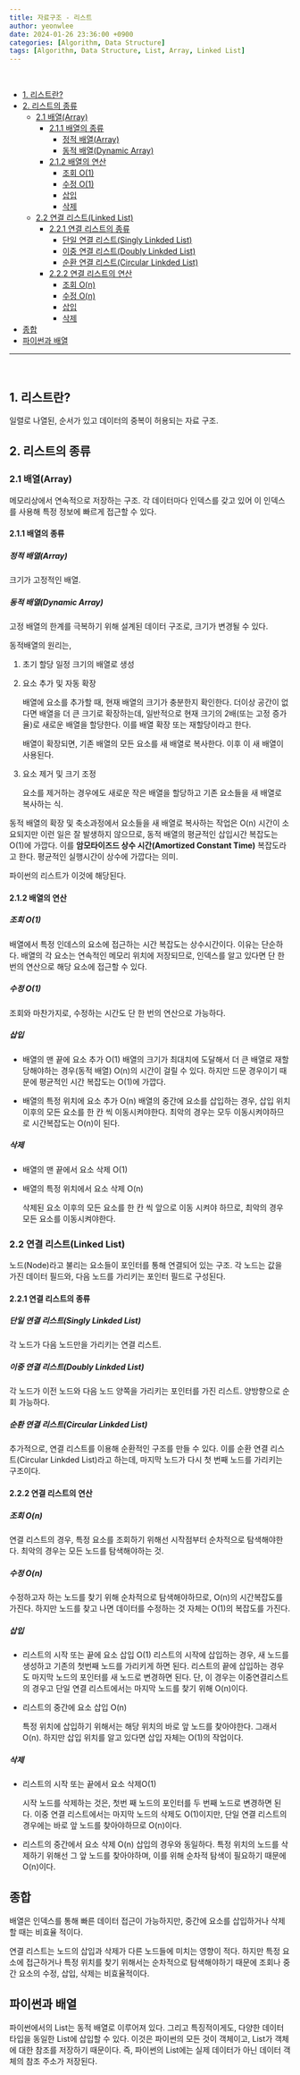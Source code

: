 ```yaml
---
title: 자료구조 - 리스트
author: yeonwlee
date: 2024-01-26 23:36:00 +0900
categories: [Algorithm, Data Structure]
tags: [Algorithm, Data Structure, List, Array, Linked List]
---
```


<br>

- [1. 리스트란?](#1-리스트란)
- [2. 리스트의 종류](#2-리스트의-종류)
  - [2.1 배열(Array)](#21-배열array)
    - [2.1.1 배열의 종류](#211-배열의-종류)
      - [정적 배열(Array)](#정적-배열array)
      - [동적 배열(Dynamic Array)](#동적-배열dynamic-array)
    - [2.1.2 배열의 연산](#212-배열의-연산)
      - [조회 O(1)](#조회-o1)
      - [수정 O(1)](#수정-o1)
      - [삽입](#삽입)
      - [삭제](#삭제)
  - [2.2 연결 리스트(Linked List)](#22-연결-리스트linked-list)
    - [2.2.1 연결 리스트의 종류](#221-연결-리스트의-종류)
      - [단일 연결 리스트(Singly Linkded List)](#단일-연결-리스트singly-linkded-list)
      - [이중 연결 리스트(Doubly Linkded List)](#이중-연결-리스트doubly-linkded-list)
      - [순환 연결 리스트(Circular Linkded List)](#순환-연결-리스트circular-linkded-list)
    - [2.2.2 연결 리스트의 연산](#222-연결-리스트의-연산)
      - [조회 O(n)](#조회-on)
      - [수정 O(n)](#수정-on)
      - [삽입](#삽입-1)
      - [삭제](#삭제-1)
- [종합](#종합)
- [파이썬과 배열](#파이썬과-배열)

---

<br>

## 1. 리스트란?

일렬로 나열된, 순서가 있고 데이터의 중복이 허용되는 자료 구조.

## 2. 리스트의 종류

### 2.1 배열(Array)

메모리상에서 연속적으로 저장하는 구조. 각 데이터마다 인덱스를 갖고 있어 이 인덱스를 사용해 특정 정보에 빠르게 접근할 수 있다.

#### 2.1.1 배열의 종류

##### 정적 배열(Array)

크기가 고정적인 배열.

##### 동적 배열(Dynamic Array)

고정 배열의 한계를 극복하기 위해 설계된 데이터 구조로, 크기가 변경될 수 있다.

동적배열의 원리는,

1. 초기 할당
   일정 크기의 배열로 생성

2. 요소 추가 및 자동 확장

   배열에 요소를 추가할 때, 현재 배열의 크기가 충분한지 확인한다. 더이상 공간이 없다면 배열을 더 큰 크기로 확장하는데, 일반적으로 현재 크기의 2배(또는 고정 증가율)로 새로운 배열을 할당한다. 이를 배열 확장 또는 재할당이라고 한다.

   배열이 확장되면, 기존 배열의 모든 요소를 새 배열로 복사한다. 이후 이 새 배열이 사용된다.

3. 요소 제거 및 크기 조정

   요소를 제거하는 경우에도 새로운 작은 배열을 할당하고 기존 요소들을 새 배열로 복사하는 식.

동적 배열의 확장 및 축소과정에서 요소들을 새 배열로 복사하는 작업은 O(n) 시간이 소요되지만 이런 일은 잘 발생하지 않으므로, 동적 배열의 평균적인 삽입시간 복잡도는 O(1)에 가깝다. 이를 **암모타이즈드 상수 시간(Amortized Constant Time)** 복잡도라고 한다. 평균적인 실행시간이 상수에 가깝다는 의미.

파이썬의 리스트가 이것에 해당된다.

#### 2.1.2 배열의 연산

##### 조회 O(1)

배열에서 특정 인데스의 요소에 접근하는 시간 복잡도는 상수시간이다. 이유는 단순하다. 배열의 각 요소는 연속적인 메모리 위치에 저장되므로, 인덱스를 알고 있다면 단 한 번의 연산으로 해당 요소에 접근할 수 있다.

##### 수정 O(1)

조회와 마찬가지로, 수정하는 시간도 단 한 번의 연산으로 가능하다.

##### 삽입

- 배열의 맨 끝에 요소 추가 O(1)
  배열의 크기가 최대치에 도달해서 더 큰 배열로 재할당해야하는 경우(동적 배열) O(n)의 시간이 걸릴 수 있다. 하지만 드문 경우이기 때문에 평균적인 시간 복잡도는 O(1)에 가깝다.

- 배열의 특정 위치에 요소 추가 O(n)
  배열의 중간에 요소를 삽입하는 경우, 삽입 위치 이후의 모든 요소를 한 칸 씩 이동시켜야한다. 최악의 경우는 모두 이동시켜야하므로 시간복잡도는 O(n)이 된다.

##### 삭제

- 배열의 맨 끝에서 요소 삭제 O(1)
- 배열의 특정 위치에서 요소 삭제 O(n)

  삭제된 요소 이후의 모든 요소를 한 칸 씩 앞으로 이동 시켜야 하므로, 최악의 경우 모든 요소를 이동시켜야한다.

### 2.2 연결 리스트(Linked List)

노드(Node)라고 불리는 요소들이 포인터를 통해 연결되어 있는 구조. 각 노드는 값을 가진 데이터 필드와, 다음 노드를 가리키는 포인터 필드로 구성된다.

#### 2.2.1 연결 리스트의 종류

##### 단일 연결 리스트(Singly Linkded List)

각 노드가 다음 노드만을 가리키는 연결 리스트.

##### 이중 연결 리스트(Doubly Linkded List)

각 노드가 이전 노드와 다음 노드 양쪽을 가리키는 포인터를 가진 리스트. 양방향으로 순회 가능하다.

##### 순환 연결 리스트(Circular Linkded List)

추가적으로,
연결 리스트를 이용해 순환적인 구조를 만들 수 있다. 이를 순환 연결 리스트(Circular Linkded List)라고 하는데, 마지막 노드가 다시 첫 번째 노드를 가리키는 구조이다.

#### 2.2.2 연결 리스트의 연산

##### 조회 O(n)

연결 리스트의 경우, 특정 요소를 조회하기 위해선 시작점부터 순차적으로 탐색해야한다. 최악의 경우는 모든 노드를 탐색해야하는 것.

##### 수정 O(n)

수정하고자 하는 노드를 찾기 위해 순차적으로 탐색해야하므로, O(n)의 시간복잡도를 가진다. 하지만 노드를 찾고 나면 데이터를 수정하는 것 자체는 O(1)의 복잡도를 가진다.

##### 삽입

- 리스트의 시작 또는 끝에 요소 삽입 O(1)
  리스트의 시작에 삽입하는 경우, 새 노드를 생성하고 기존의 첫번째 노드를 가리키게 하면 된다. 리스트의 끝에 삽입하는 경우도 마지막 노드의 포인터를 새 노드로 변경하면 된다.
  단, 이 경우는 이중연결리스트의 경우고 단일 연결 리스트에서는 마지막 노드를 찾기 위해 O(n)이다.

- 리스트의 중간에 요소 삽입 O(n)

  특정 위치에 삽입하기 위해서는 해당 위치의 바로 앞 노드를 찾아야한다. 그래서 O(n). 하지만 삽입 위치를 알고 있다면 삽입 자체는 O(1)의 작업이다.

##### 삭제

- 리스트의 시작 또는 끝에서 요소 삭제O(1)

  시작 노드를 삭제하는 것은, 첫번 째 노드의 포인터를 두 번째 노드로 변경하면 된다. 이중 연결 리스트에서는 마지막 노드의 삭제도 O(1)이지만, 단일 연결 리스트의 경우에는 바로 앞 노드를 찾아야하므로 O(n)이다.

- 리스트의 중간에서 요소 삭제 O(n)
  삽입의 경우와 동일하다. 특정 위치의 노드를 삭제하기 위해선 그 앞 노드를 찾아야하며, 이를 위해 순차적 탐색이 필요하기 때문에 O(n)이다.

## 종합

배열은 인덱스를 통해 빠른 데이터 접근이 가능하지만, 중간에 요소를 삽입하거나 삭제할 때는 비효율 적이다.

연결 리스트는 노드의 삽입과 삭제가 다른 노드들에 미치는 영향이 적다. 하지만 특정 요소에 접근하거나 특정 위치를 찾기 위해서는 순차적으로 탐색해야하기 때문에 조회나 중간 요소의 수정, 삽입, 삭제는 비효율적이다.

## 파이썬과 배열

파이썬에서의 List는 동적 배열로 이루어져 있다. 그리고 특징적이게도, 다양한 데이터 타입을 동일한 List에 삽입할 수 있다.
이것은 파이썬의 모든 것이 객체이고, List가 객체에 대한 참조를 저장하기 때문이다. 즉, 파이썬의 List에는 실제 데이터가 아닌 데이터 객체의 참조 주소가 저장된다.
